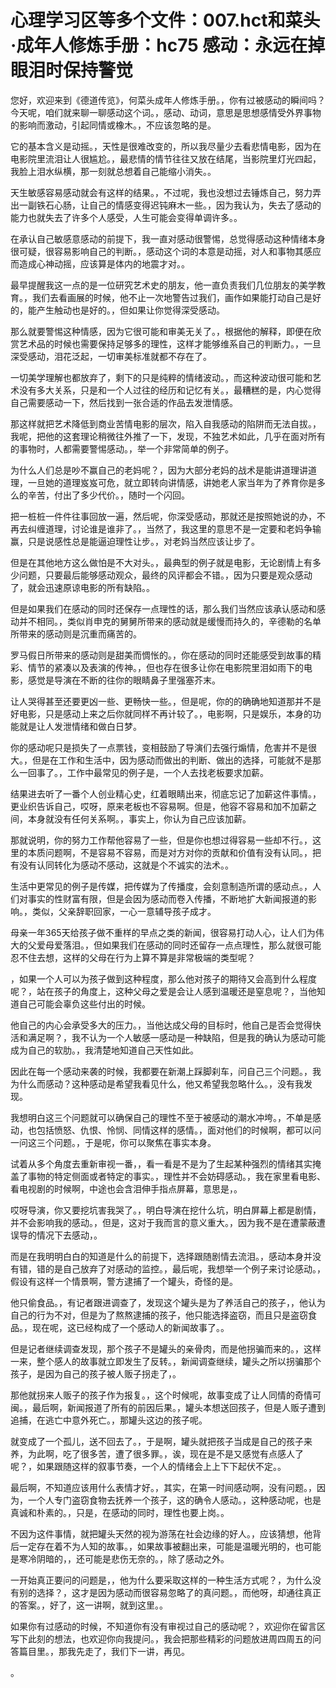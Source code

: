 # 心理学习区等多个文件：007.hct和菜头·成年人修炼手册：hc75 感动：永远在掉眼泪时保持警觉

您好，欢迎来到《德道传览》，何菜头成年人修炼手册。，你有过被感动的瞬间吗？今天呢，咱们就来聊一聊感动这个词。，感动、动词，意思是思想感情受外界事物的影响而激动，引起同情或橡木。，不应该忽略的是。

它的基本含义是动摇。，天性是很难改变的，所以我尽量少去看悲情电影，因为在电影院里流泪让人很尴尬。，最悲情的情节往往又放在结尾，当影院里灯光四起，我脸上泪水纵横，那一刻就总想着自己能缩小消失。。

天生敏感容易感动就会有这样的结果。，不过呢，我也没想过去锤炼自己，努力弄出一副铁石心肠，让自己的情感变得迟钝麻木一些。，因为我认为，失去了感动的能力也就失去了许多个人感受，人生可能会变得单调许多。。

在承认自己敏感意感动的前提下，我一直对感动很警惕，总觉得感动这种情绪本身很可疑，很容易影响自己的判断。，感动这个词的本意是动摇，对人和事物其感应而造成心神动摇，应该算是体内的地震才对。。

最早提醒我这一点的是一位研究艺术史的朋友，他一直负责我们几位朋友的美学教育。，我们去看画展的时候，他不止一次地警告过我们，画作如果能打动自己是好的，能产生触动也是好的。，但如果让你觉得深受感动。

那么就要警惕这种情感，因为它很可能和审美无关了。，根据他的解释，即便在欣赏艺术品的时候也需要保持足够多的理性，这样才能够维系自己的判断力。，一旦深受感动，泪花泛起，一切审美标准就都不存在了。

一切美学理解也都放弃了，剩下的只是纯粹的情绪波动。，而这种波动很可能和艺术没有多大关系，只是和一个人过往的经历和记忆有关。，最糟糕的是，内心觉得自己需要感动一下，然后找到一张合适的作品去发泄情感。

那这样就把艺术降低到商业苦情电影的层次，陷入自我感动的陷阱而无法自拔。，我呢，把他的这套理论稍微往外推了一下，发现，不独艺术如此，几乎在面对所有的事物时，人都需要警惕感动。，举一个非常简单的例子。

为什么人们总是吵不赢自己的老妈呢？，因为大部分老妈的战术是能讲道理讲道理，一旦她的道理岌岌可危，就立即转向讲情感，讲她老人家当年为了养育你是多么的辛苦，付出了多少代价。，随时一个闪回。

把一桩桩一件件往事回放一遍，然后呢，你深受感动，那就还是按照她说的办，不再去纠缠道理，讨论谁是谁非了。，当然了，我这里的意思不是一定要和老妈争输赢，只是说感性总是能逼迫理性让步。，对老妈当然应该让步了。

但是在其他地方这么做怕是不大对头。，最典型的例子就是电影，无论剧情上有多少问题，只要最后能够感动观众，最终的风评都会不错。，因为只要是观众感动了，就会迅速原谅电影的所有缺陷。。

但是如果我们在感动的同时还保存一点理性的话，那么我们当然应该承认感动和感动并不相同。，类似肖申克的舅舅所带来的感动就是缓慢而持久的，辛德勒的名单所带来的感动则是沉重而痛苦的。

罗马假日所带来的感动则是甜美而惆怅的。，你在感动的同时还能感受到故事的精彩、情节的紧凑以及表演的传神。，但也存在很多让你在电影院里泪如雨下的电影，感觉是导演在不断的往你的眼睛鼻子里强塞芥末。

让人哭得甚至还要更凶一些、更畅快一些。，但是呢，你的的确确地知道那并不是好电影，只是感动上来之后你就同样不再计较了。，电影啊，只是娱乐，本身的功能就是让人发泄情绪和做白日梦。

你的感动呢只是损失了一点票钱，变相鼓励了导演们去强行煽情，危害并不是很大。，但是在工作和生活中，因为感动而做出的判断、做出的选择，可能就不是那么一回事了。，工作中最常见的例子是，一个人去找老板要求加薪。

结果进去听了一番个人创业精心史，红着眼睛出来，彻底忘记了加薪这件事情。，更业织告诉自己，哎呀，原来老板也不容易啊。但是，他容不容易和加不加薪之间，本身就没有任何关系啊。，事实上，你认为自己应该加薪。

那就说明，你的努力工作帮他容易了一些，但是你也想过得容易一些却不行。，这里的本质问题啊，不是容易不容易，而是对方对你的贡献和价值有没有认同。，把有没有认同转化为感动不感动，这就是个不诚实的法术。。

生活中更常见的例子是传媒，把传媒为了传播度，会刻意制造所谓的感动点。，人们对事实的性财富有限，但是会因为感动而卷入传播，不断地扩大新闻报道的影响。，类似，父亲辞职回家，一心一意辅导孩子成才。

母亲一年365天给孩子做不重样的早点之类的新闻，很容易打动人心，让人们为伟大的父爱母爱落泪。，但如果我们在感动的同时还留存一点点理性，那么就很可能忍不住去想，这样的父母在行为上算不算是非常极端的类型呢？

，如果一个人可以为孩子做到这种程度，那么他对孩子的期待又会高到什么程度呢？，站在孩子的角度上，这种父母之爱是会让人感到温暖还是窒息呢？，当他知道自己可能会辜负这些付出的时候。

他自己的内心会承受多大的压力。，当他达成父母的目标时，他自己是否会觉得快活和满足啊？，我不认为一个人敏感一感动是一种缺陷，但是我的确认为感动可能成为自己的软肋。，我清楚地知道自己天性如此。

因此在每一个感动来袭的时候，我都要在新潮上踩脚刹车，问自己三个问题。，我为什么而感动？这种感动是希望我看见什么，他又希望我忽略什么。，没有我发现。

我想明白这三个问题就可以确保自己的理性不至于被感动的潮水冲垮。，不单是感动，也包括愤怒、仇恨、怜悯、同情这样的感情。，面对他们的时候啊，都可以问一问这三个问题。，于是呢，你可以聚焦在事实本身。

试着从多个角度去重新审视一番，，看一看是不是为了生起某种强烈的情绪其实掩盖了事物的特定侧面或者特定的事实。，理性并不会妨碍感动。，我在家里看电影、看电视剧的时候啊，中途也会含泪伸手指点屏幕，意思是，。

哎呀导演，你又要挖坑害我哭了。，明白导演在挖什么坑，明白屏幕上都是剧情，并不会影响我的感动。，但是，这对于我而言的意义重大。，因为我不是在遭蒙蔽遭误导的情况下去感动，。

而是在我明明白白的知道是什么的前提下，选择跟随剧情去流泪。，感动本身并没有错，错的是自己放弃了对感动的监控。，最后呢，我想举一个例子来讨论感动。，假设有这样一个情景啊，警方逮捕了一个罐头，奇怪的是。

他只偷食品。，有记者跟进调查了，发现这个罐头是为了养活自己的孩子，，他认为自己的行为不对，但是为了熬熬逮捕的孩子，他只能选择盗窃，而且只是盗窃食品。，现在呢，这已经构成了一个感动人的新闻故事了。。

但是记者继续调查发现，那个孩子不是罐头的亲骨肉，而是他拐骗而来的。，这样一来，整个感人的故事就立即发生了反转。，新闻调查继续，罐头之所以拐骗那个孩子，是因为自己的孩子被人贩子拐走了，。

那他就拐来人贩子的孩子作为报复。，这个时候呢，故事变成了让人同情的奇情可闽。，最后啊，新闻报道了所有的前因后果。，罐头本想送回孩子，但是人贩子遭到追捕，在逃亡中意外死亡。，那罐头这边的孩子呢。

就变成了一个孤儿，送不回去了。，于是啊，罐头就把孩子当成是自己的孩子来养，为此啊，吃了很多苦，遭了很多罪。，诶，现在是不是又感觉有点感人了呢？，如果跟随这样的叙事节奏，一个人的情绪会上上下下起伏不定。。

最后啊，不知道应该用什么表情才好。，其实，在第一时间感动啊，没有问题。，因为，一个人专门盗窃食物去抚养一个孩子，这的确令人感动。，这种感动呢，也是真诚和朴素的。，只是，在感动的同时，理性也要上岗。。

不因为这件事情，就把罐头天然的视为游荡在社会边缘的好人。，应该猜想，他背后一定存在着不为人知的故事。，如果故事被翻出来，可能是温暖光明的，也可能是寒冷阴暗的，，还可能是悲伤无奈的。，除了感动之外。

一开始真正要问的问题是，，他为什么要采取这样的一种生活方式呢？，为什么没有别的选择？，这才是因为感动而很容易忽略了的真问题。，而他呀，却通往真正的答案。，好了，这一讲啊，就到这里。。

如果你有过感动的时候，不知道你有没有审视过自己的感动呢？，欢迎你在留言区写下此刻的想法，也欢迎你向我提问。，我会把那些精彩的问题放进周四周五的问答篇目里。，那我先走了，我们下一讲，再见。

。